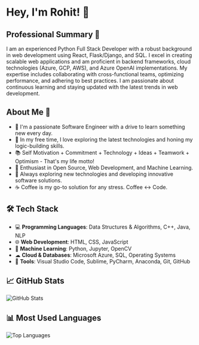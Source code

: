 # Hey, I'm Rohit! 👋


## Professional Summary 🚀
I am an experienced Python Full Stack Developer with a robust background in web development using React, Flask/Django, and SQL. I excel in creating scalable web applications and am proficient in backend frameworks, cloud technologies (Azure, GCP, AWS), and Azure OpenAI implementations. My expertise includes collaborating with cross-functional teams, optimizing performance, and adhering to best practices. I am passionate about continuous learning and staying updated with the latest trends in web development.


## About Me 🚀
- 🔭 I'm a passionate Software Engineer with a drive to learn something new every day.
- 📎 In my free time, I love exploring the latest technologies and honing my logic-building skills.
- 📚 Self Motivation + Commitment + Technology + Ideas + Teamwork + Optimism - That's my life motto!
- 🌱 Enthusiast in Open Source, Web Development, and Machine Learning.
- 🤔 Always exploring new technologies and developing innovative software solutions.
- ☕ Coffee is my go-to solution for any stress. Coffee ↔ Code.

## 🛠 Tech Stack
- 💻 **Programming Languages**: Data Structures & Algorithms, C++, Java, NLP
- 🌐 **Web Development**: HTML, CSS, JavaScript
- 🐍 **Machine Learning**: Python, Jupyter, OpenCV
- ☁ **Cloud & Databases**: Microsoft Azure, SQL, Operating Systems
- 🔧 **Tools**: Visual Studio Code, Sublime, PyCharm, Anaconda, Git, GitHub

## 📈 GitHub Stats
![GitHub Stats](https://github-readme-stats.vercel.app/api?username=RohitRDa&show_icons=true&theme=gruvbox)

## 📊 Most Used Languages
![Top Languages](https://github-readme-stats.vercel.app/api/top-langs/?username=RohitRDa&layout=compact&theme=gruvbox)

